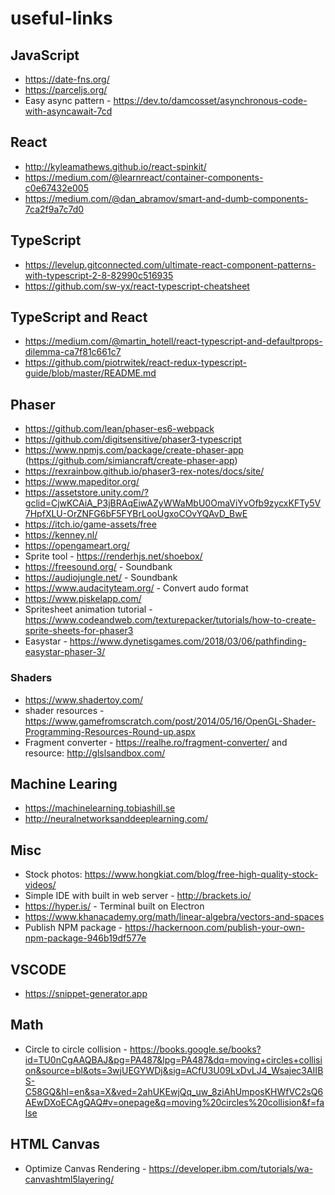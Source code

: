 # useful-links

## JavaScript
* https://date-fns.org/
* https://parceljs.org/
* Easy async pattern - https://dev.to/damcosset/asynchronous-code-with-asyncawait-7cd

## React
* http://kyleamathews.github.io/react-spinkit/
* https://medium.com/@learnreact/container-components-c0e67432e005
* https://medium.com/@dan_abramov/smart-and-dumb-components-7ca2f9a7c7d0

## TypeScript
* https://levelup.gitconnected.com/ultimate-react-component-patterns-with-typescript-2-8-82990c516935
* https://github.com/sw-yx/react-typescript-cheatsheet

## TypeScript and React
* https://medium.com/@martin_hotell/react-typescript-and-defaultprops-dilemma-ca7f81c661c7
* https://github.com/piotrwitek/react-redux-typescript-guide/blob/master/README.md

## Phaser
* https://github.com/lean/phaser-es6-webpack
* https://github.com/digitsensitive/phaser3-typescript
* https://www.npmjs.com/package/create-phaser-app (https://github.com/simiancraft/create-phaser-app)
* https://rexrainbow.github.io/phaser3-rex-notes/docs/site/
* https://www.mapeditor.org/
* https://assetstore.unity.com/?gclid=CjwKCAiA_P3jBRAqEiwAZyWWaMbU0OmaViYvOfb9zycxKFTy5V7HpfXLU-OrZNFG6bF5FYBrLooUgxoCOvYQAvD_BwE
* https://itch.io/game-assets/free
* https://kenney.nl/
* https://opengameart.org/
* Sprite tool - https://renderhjs.net/shoebox/
* https://freesound.org/ - Soundbank
* https://audiojungle.net/ - Soundbank
* https://www.audacityteam.org/ - Convert audo format
* https://www.piskelapp.com/
* Spritesheet animation tutorial - https://www.codeandweb.com/texturepacker/tutorials/how-to-create-sprite-sheets-for-phaser3
* Easystar - https://www.dynetisgames.com/2018/03/06/pathfinding-easystar-phaser-3/

### Shaders
* https://www.shadertoy.com/
* shader resources - https://www.gamefromscratch.com/post/2014/05/16/OpenGL-Shader-Programming-Resources-Round-up.aspx
* Fragment converter - https://realhe.ro/fragment-converter/ and resource: http://glslsandbox.com/

## Machine Learing
* https://machinelearning.tobiashill.se
* http://neuralnetworksanddeeplearning.com/

## Misc
* Stock photos: https://www.hongkiat.com/blog/free-high-quality-stock-videos/
* Simple IDE with built in web server - http://brackets.io/
* https://hyper.is/ - Terminal built on Electron
* https://www.khanacademy.org/math/linear-algebra/vectors-and-spaces
* Publish NPM package - https://hackernoon.com/publish-your-own-npm-package-946b19df577e

## VSCODE
* https://snippet-generator.app

## Math
* Circle to circle collision - https://books.google.se/books?id=TU0nCgAAQBAJ&pg=PA487&lpg=PA487&dq=moving+circles+collision&source=bl&ots=3wjUEGYWDj&sig=ACfU3U09LxDvLJ4_Wsajec3AIIBS-C58GQ&hl=en&sa=X&ved=2ahUKEwjQq_uw_8ziAhUmposKHWfVC2sQ6AEwDXoECAgQAQ#v=onepage&q=moving%20circles%20collision&f=false

## HTML Canvas
* Optimize Canvas Rendering - https://developer.ibm.com/tutorials/wa-canvashtml5layering/
